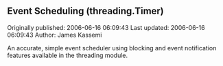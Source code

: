 ## Event Scheduling (threading.Timer) 
Originally published: 2006-06-16 06:09:43 
Last updated: 2006-06-16 06:09:43 
Author: James Kassemi 
 
An accurate, simple event scheduler using blocking and event notification features available in the threading module.